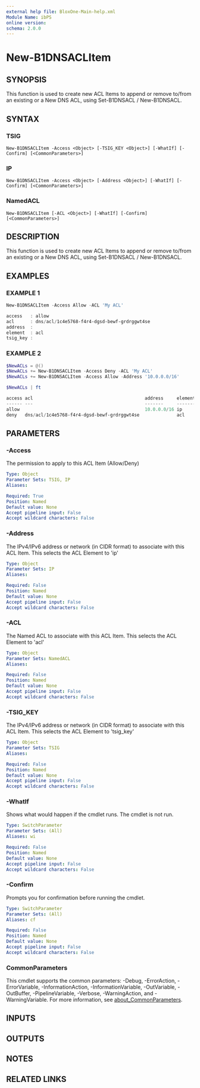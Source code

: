 ```yaml
---
external help file: BloxOne-Main-help.xml
Module Name: ibPS
online version:
schema: 2.0.0
---
```


# New-B1DNSACLItem

## SYNOPSIS
This function is used to create new ACL Items to append or remove to/from an existing or a New DNS ACL, using Set-B1DNSACL / New-B1DNSACL.

## SYNTAX

### TSIG
```
New-B1DNSACLItem -Access <Object> [-TSIG_KEY <Object>] [-WhatIf] [-Confirm] [<CommonParameters>]
```

### IP
```
New-B1DNSACLItem -Access <Object> [-Address <Object>] [-WhatIf] [-Confirm] [<CommonParameters>]
```

### NamedACL
```
New-B1DNSACLItem [-ACL <Object>] [-WhatIf] [-Confirm] [<CommonParameters>]
```

## DESCRIPTION
This function is used to create new ACL Items to append or remove to/from an existing or a New DNS ACL, using Set-B1DNSACL / New-B1DNSACL.

## EXAMPLES

### EXAMPLE 1
```powershell
New-B1DNSACLItem -Access Allow -ACL 'My ACL'

access   : allow
acl      : dns/acl/1c4e5768-f4r4-dgsd-bewf-grdrggwt4se
address  :
element  : acl
tsig_key :
```

### EXAMPLE 2
```powershell
$NewACLs = @()
$NewACLs += New-B1DNSACLItem -Access Deny -ACL 'My ACL'
$NewACLs += New-B1DNSACLItem -Access Allow -Address '10.0.0.0/16'

$NewACLs | ft

access acl                                          address     element tsig_key
------ ---                                          -------     ------- --------
allow                                               10.0.0.0/16 ip
deny   dns/acl/1c4e5768-f4r4-dgsd-bewf-grdrggwt4se              acl
```

## PARAMETERS

### -Access
The permission to apply to this ACL Item (Allow/Deny)

```yaml
Type: Object
Parameter Sets: TSIG, IP
Aliases:

Required: True
Position: Named
Default value: None
Accept pipeline input: False
Accept wildcard characters: False
```

### -Address
The IPv4/IPv6 address or network (in CIDR format) to associate with this ACL Item.
This selects the ACL Element to 'ip'

```yaml
Type: Object
Parameter Sets: IP
Aliases:

Required: False
Position: Named
Default value: None
Accept pipeline input: False
Accept wildcard characters: False
```

### -ACL
The Named ACL to associate with this ACL Item.
This selects the ACL Element to 'acl'

```yaml
Type: Object
Parameter Sets: NamedACL
Aliases:

Required: False
Position: Named
Default value: None
Accept pipeline input: False
Accept wildcard characters: False
```

### -TSIG_KEY
The IPv4/IPv6 address or network (in CIDR format) to associate with this ACL Item.
This selects the ACL Element to 'tsig_key'

```yaml
Type: Object
Parameter Sets: TSIG
Aliases:

Required: False
Position: Named
Default value: None
Accept pipeline input: False
Accept wildcard characters: False
```

### -WhatIf
Shows what would happen if the cmdlet runs.
The cmdlet is not run.

```yaml
Type: SwitchParameter
Parameter Sets: (All)
Aliases: wi

Required: False
Position: Named
Default value: None
Accept pipeline input: False
Accept wildcard characters: False
```

### -Confirm
Prompts you for confirmation before running the cmdlet.

```yaml
Type: SwitchParameter
Parameter Sets: (All)
Aliases: cf

Required: False
Position: Named
Default value: None
Accept pipeline input: False
Accept wildcard characters: False
```

### CommonParameters
This cmdlet supports the common parameters: -Debug, -ErrorAction, -ErrorVariable, -InformationAction, -InformationVariable, -OutVariable, -OutBuffer, -PipelineVariable, -Verbose, -WarningAction, and -WarningVariable. For more information, see [about_CommonParameters](http://go.microsoft.com/fwlink/?LinkID=113216).

## INPUTS

## OUTPUTS

## NOTES

## RELATED LINKS
